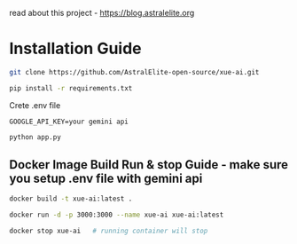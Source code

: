 read about this project - https://blog.astralelite.org

# Installation Guide

```bash
git clone https://github.com/AstralElite-open-source/xue-ai.git
```
```bash
pip install -r requirements.txt
```
Crete .env file
```text
GOOGLE_API_KEY=your gemini api
```
```bash
python app.py
```

## Docker Image Build  Run & stop Guide - make sure you setup .env file with gemini api

```bash
docker build -t xue-ai:latest .
```
```bash
docker run -d -p 3000:3000 --name xue-ai xue-ai:latest
```
```bash
docker stop xue-ai   # running container will stop
```
